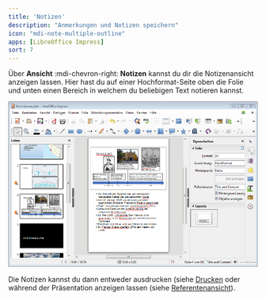 ```yaml
---
title: 'Notizen'
description: "Anmerkungen und Notizen speichern"
icon: "mdi-note-multiple-outline"
apps: [LibreOffice Impress]
sort: 7
---
```




Über __Ansicht__ :mdi-chevron-right: __Notizen__ kannst du dir die Notizenansicht anzeigen lassen. Hier hast du auf einer Hochformat-Seite oben die Folie und unten einen Bereich in welchem du beliebigen Text notieren kannst.

![Notizenansicht](./images/notizen.lo.png)

Die Notizen kannst du dann entweder ausdrucken (siehe [Drucken](/praesentation/impress/drucken) oder während der Präsentation anzeigen lassen (siehe  [Referentenansicht](/praesentation/impress/referentenansicht)).

